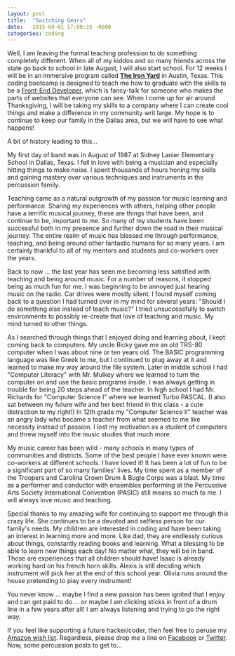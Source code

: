 ```yaml
---
layout: post
title:  "Switching Gears"
date:   2015-08-01 17:00:33 -0600
categories: coding
---
```

Well, I am leaving the formal teaching profession to do something completely different. When all of my kiddos and so many friends across the state go back to school in late August, I will also start school. For 12 weeks I will be in an immersive program called **[The Iron Yard](http://www.theironyard.com)** in Austin, Texas. This coding bootcamp is designed to teach me how to graduate with the skills to be a [Front-End Developer](https://en.wikipedia.org/wiki/Front_end_development), which is fancy-talk for someone who makes the parts of websites that everyone can see. When I come up for air around Thanksgiving, I will be taking my skills to a company where I can create cool things and make a difference in my community writ large. My hope is to continue to keep our family in the Dallas area, but we will have to see what happens!

A bit of history leading to this…

My first day of band was in August of 1987 at Sidney Lanier Elementary School in Dallas, Texas. I fell in love with being a musician and especially hitting things to make noise. I spent thousands of hours honing my skills and gaining mastery over various techniques and instruments in the percussion family.

Teaching came as a natural outgrowth of my passion for music learning and performance. Sharing my experiences with others, helping other people have a terrific musical journey, these are things that have been, and continue to be, important to me. So many of my students have been successful both in my presence and further down the road in their musical journey. The entire realm of music has blessed me through performance, teaching, and being around other fantastic humans for so many years. I am certainly thankful to all of my mentors and students and co-workers over the years.

Back to now … the last year has seen me becoming less satisfied with teaching and being around music. For a number of reasons, it stopped being as much fun for me. I was beginning to be annoyed just hearing music on the radio. Car drives were mostly silent. I found myself coming back to a question I had turned over in my mind for several years: "Should I do something else instead of teach music?" I tried unsuccessfully to switch environments to possibly re-create that love of teaching and music. My mind turned to other things.

As I searched through things that I enjoyed doing and learning about, I kept coming back to computers. My uncle Ricky gave me an old TRS-80 computer when I was about nine or ten years old. The BASIC programming language was like Greek to me, but I continued to plug away at it and learned to make my way around the file system. Later in middle school I had "Computer Literacy" with Mr. Mulkey where we learned to turn the computer on and use the basic programs inside. I was always getting in trouble for being 20 steps ahead of the teacher. In high school I had Mr. Richards for "Computer Science I" where we learned Turbo PASCAL. (I also sat between my future wife and her best friend in this class - a cute distraction to my right!) In 12th grade my "Computer Science II" teacher was an angry lady who became a teacher from what seemed to me like necessity instead of passion. I lost my motivation as a student of computers and threw myself into the music studies that much more.

My music career has been wild - many schools in many types of communities and districts. Some of the best people I have ever known were co-workers at different schools. I have loved it! It has been a lot of fun to be a significant part of so many families' lives. My time spent as a member of the Troopers and Carolina Crown Drum & Bugle Corps was a blast. My time as a performer and conductor with ensembles performing at the Percussive Arts Society International Convention (PASIC) still means so much to me. I will always love music and teaching.

Special thanks to my amazing wife for continuing to support me through this crazy life. She continues to be a devoted and selfless person for our family's needs. My children are interested in coding and have been taking an interest in learning more and more. Like dad, they are endlessly curious about things, constantly reading books and learning. What a blessing to be able to learn new things each day! No matter what, they will be in band. Those are experiences that all children should have! Isaac is already working hard on his french horn skills. Alexis is still deciding which instrument will pick her at the end of this school year. Olivia runs around the house pretending to play every instrument!

You never know … maybe I find a new passion has been ignited that I enjoy and can get paid to do … or maybe I am clicking sticks in front of a drum line in a few years after all! I am always listening and trying to go the right way.

If you feel like supporting a future hacker/coder, then feel free to peruse my [Amazon wish list](http://www.amazon.com/gp/registry/wishlist/3QT875G1ONKJT/ref=topnav_lists_1). Regardless, please drop me a line on [Facebook](https://www.facebook.com/m2mathew) or [Twitter](https://twitter.com/drumsensei). Now, some percussion posts to get to…
